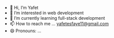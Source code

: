 - 👋 Hi, I’m Yafet
- 👀 I’m interested in web development
- 🌱 I’m currently learning full-stack development
- 📫 How to reach me ... yafetesfaye11@gmail.com
- 😄 Pronouns: ...


<!---
yaftes/yaftes is a ✨ special ✨ repository because its `README.md` (this file) appears on your GitHub profile.
You can click the Preview link to take a look at your changes.
--->
